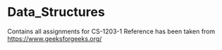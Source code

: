 # Data_Structures
Contains all assignments for CS-1203-1
Reference has been taken from https://www.geeksforgeeks.org/
